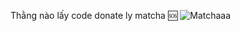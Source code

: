 Thằng nào lấy code donate ly matcha 🆘
![Matchaaa](https://www.shutterstock.com/image-vector/matcha-green-tea-flavor-shake-260nw-1573465510.jpg)
